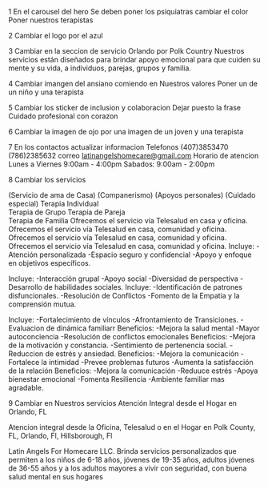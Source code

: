 1
En el carousel del hero 
Se deben poner los psiquiatras
cambiar el color 
Poner nuestros terapistas

2
Cambiar el logo por el azul

3
Cambiar en la seccion de servicio 
Orlando por Polk Country
Nuestros servicios están diseñados para brindar apoyo emocional para que cuiden su mente y su vida, a individuos, parejas, grupos y familia.

4
Cambiar imangen del ansiano comiendo en Nuestros valores
Poner un de un niño y una terapista

5 Cambiar los sticker de inclusion y colaboracion
Dejar puesto la frase Cuidado profesional con corazon

6 Cambiar la imagen de ojo por una imagen de un joven y una terapista

7 En los contactos actualizar informacion
 Telefonos
 (407)3853470
 (786)2385632
 correo
 latinangelshomecare@gmail.com
 Horario de atencion
 Lunes a Viernes 9:00am - 4:00pm
 Sabados: 9:00am - 2:00pm
 
 8 Cambiar los servicios
 
 (Servicio de ama de Casa)
(Companerismo)
(Apoyos personales)
(Cuidado especial)
Terapia Individual                          
Terapia de Grupo
Terapia de Pareja               
Terapia de Familia
Ofrecemos el servicio vía Telesalud en casa y oficina.
Ofrecemos el servicio vía Telesalud en casa, comunidad y oficina.
Ofrecemos el servicio vía Telesalud en casa, comunidad y oficina.
Ofrecemos el servicio vía Telesalud en casa, comunidad y oficina.
Incluye: 
-Atención personalizada
-Espacio seguro y confidencial
-Apoyo y enfoque en objetivos específicos.

Incluye: 
-Interacción grupal
-Apoyo social
-Diversidad de perspectiva
-Desarrollo de habilidades sociales.
Incluye:
-Identificación de patrones disfuncionales.
-Resolución de Conflictos
-Fomento de la Empatia y la comprensión mutua.

Incluye:
-Fortalecimiento de vínculos
-Afrontamiento de Transiciones.
-Evaluacion de dinámica familiarr
Beneficios:
-Mejora la salud mental
-Mayor autoconciencia
-Resolución de conflictos emocionales
Beneficios:
-Mejora de la motivación y constancia.
-Sentimiento de pertenencia social.
-Reduccion de estrés y ansiedad.
Beneficios:
-Mejora la comunicación
-Fortalece la intimidad
-Prevee problemas futuros
-Aumenta la satisfacción de la relación 
Beneficios:
-Mejora la comunicación
-Reduuce estrés
-Apoya bienestar emocional
-Fomenta Resiliencia
-Ambiente familiar mas agradable.

9 Cambiar en Nuestros servicios
Atención Integral desde el Hogar en Orlando, FL

Atencion integral desde la Oficina, Telesalud o en el Hogar en Polk County, FL, Orlando, Fl, Hillsborough, Fl

Latin Angels For Homecare LLC. Brinda servicios personalizados que permiten a los niños de 6-18 años, jóvenes de 19-35 años, adultos jóvenes de 36-55 años y a los adultos mayores a vivir con seguridad, con buena salud mental en sus hogares 


